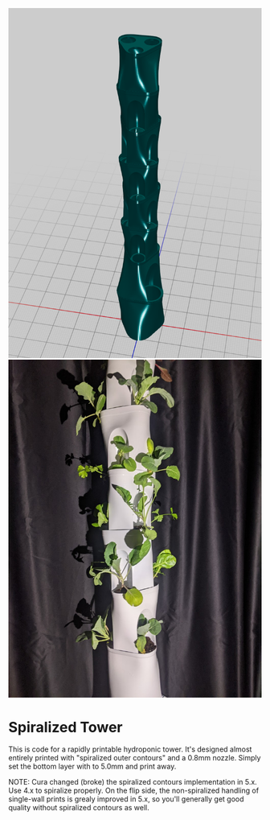 
![Spiralized Tower](resources/images/spiralized-hydroponic-tower.png) ![Printed Tower](resources/images/printed-tower.jpg)

# Spiralized Tower

This is code for a rapidly printable hydroponic tower. It's designed almost entirely printed with "spiralized outer contours" and a 0.8mm nozzle. Simply set the bottom layer with to 5.0mm and print away.

NOTE: Cura changed (broke) the spiralized contours implementation in 5.x. Use 4.x to spiralize properly. On the flip side, the non-spiralized handling of single-wall prints is grealy improved in 5.x, so you'll generally get good quality without spiralized contours as well.
